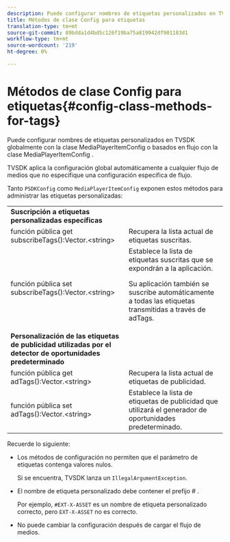 ```yaml
---
description: Puede configurar nombres de etiquetas personalizados en TVSDK globalmente con la clase MediaPlayerItemConfig o basados en flujo con la clase MediaPlayerItemConfig .
title: Métodos de clase Config para etiquetas
translation-type: tm+mt
source-git-commit: 89bdda1d4bd5c126f19ba75a819942df901183d1
workflow-type: tm+mt
source-wordcount: '219'
ht-degree: 0%

---
```



# Métodos de clase Config para etiquetas{#config-class-methods-for-tags}

Puede configurar nombres de etiquetas personalizados en TVSDK globalmente con la clase MediaPlayerItemConfig o basados en flujo con la clase MediaPlayerItemConfig .

TVSDK aplica la configuración global automáticamente a cualquier flujo de medios que no especifique una configuración específica de flujo.

Tanto `PSDKConfig` como `MediaPlayerItemConfig` exponen estos métodos para administrar las etiquetas personalizadas:

<table id="table_B37A6C75270D47BC99258F2884AD6905"> 
 <tbody> 
  <tr> 
   <td colname="1"><b>Suscripción a etiquetas personalizadas específicas</b> </td> 
   <td colname="3"> </td>
  </tr> 
  <tr> 
   <td colname="col1"><span class="codeph"> función pública get subscribeTags():Vector.&lt;string&gt;</span> </td> 
   <td colname="col2"> Recupera la lista actual de etiquetas suscritas. </td> 
  </tr> 
  <tr> 
   <td colname="col1"><span class="codeph"> función pública set subscribeTags():Vector.&lt;string&gt;</span> </td> 
   <td colname="col2">Establece la lista de etiquetas suscritas que se expondrán a la aplicación. <p>Su aplicación también se suscribe automáticamente a todas las etiquetas transmitidas a través de <span class="codeph"> adTags</span>. </p> </td> 
  </tr> 
  <tr> 
   <td colname="1"><b>Personalización de las etiquetas de publicidad utilizadas por el detector de oportunidades predeterminado  </b> </td> 
   <td colname="3"> </td>
  </tr> 
  <tr> 
   <td colname="col1"><span class="codeph"> función pública get adTags():Vector.&lt;string&gt;</span> </td> 
   <td colname="col2"> Recupera la lista actual de etiquetas de publicidad. </td> 
  </tr> 
  <tr> 
   <td colname="col1"><span class="codeph"> función pública set adTags():Vector.&lt;string&gt;</span> </td> 
   <td colname="col2"> Establece la lista de etiquetas de publicidad que utilizará el generador de oportunidades predeterminado. </td> 
  </tr> 
 </tbody> 
</table>

Recuerde lo siguiente:

* Los métodos de configuración no permiten que el parámetro de etiquetas contenga valores nulos.

   Si se encuentra, TVSDK lanza un `IllegalArgumentException`.
* El nombre de etiqueta personalizado debe contener el prefijo # .

   Por ejemplo, `#EXT-X-ASSET` es un nombre de etiqueta personalizado correcto, pero `EXT-X-ASSET` no es correcto.
* No puede cambiar la configuración después de cargar el flujo de medios.

